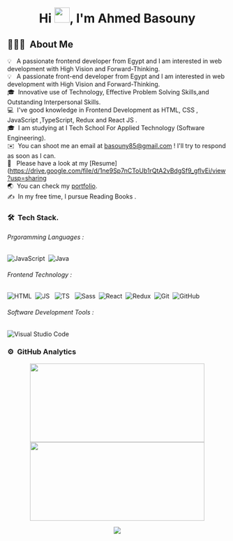<h1 align="center">Hi <img src="https://media.giphy.com/media/hvRJCLFzcasrR4ia7z/giphy.gif" width="35">, I'm Ahmed Basouny</h1>

## 👨🏻‍💻 &nbsp;About Me

💡 &nbsp; A passionate frontend developer from Egypt and I am interested in web development with High Vision and Forward-Thinking.\
💡 &nbsp; A passionate front-end developer from Egypt and I am interested in web development with High Vision and Forward-Thinking.\
🎓 &nbsp;Innovative use of Technology, Effective Problem Solving Skills,and Outstanding Interpersonal Skills.\
💻 &nbsp;I've good knowledge in Frontend Development as HTML, CSS , JavaScript ,TypeScript, Redux and React JS .\
🎓 &nbsp;I am studying at I Tech School For Applied Technology (Software Engineering).\
✉️ &nbsp;You can shoot me an email at basouny85@gmail.com ! I'll try to respond as soon as I can.\
📄 &nbsp; Please have a look at my [Resume](https://drive.google.com/file/d/1ne9Sp7nCToUb1rQtA2vBdgSf9_gflvEi/view?usp=sharing <br>
🌏 &nbsp;You can check my [portfolio](https://a-basuony.github.io/my-portfolio/).
<br>✍️ &nbsp;In my free time, I pursue Reading Books .
### 🛠 &nbsp;Tech Stack.
###### Prgoramming Languages :
![JavaScript](https://img.shields.io/badge/-JavaScript-05122A?style=flat&logo=javascript)&nbsp;
![Java](https://img.shields.io/badge/-Java-05122A?style=flat&logo=Java&logoColor=FFA518)&nbsp;
###### Frontend Technology :
![HTML](https://img.shields.io/badge/-HTML-05122A?style=flat&logo=HTML5)&nbsp;
![JS](https://img.shields.io/badge/-JavaScript-05122A?style=flat&logo=javascript) &nbsp;
![TS](https://img.shields.io/badge/-TypeScript-05122A?style=flat&logo=typescript) &nbsp;
![Sass](https://img.shields.io/badge/-Sass-05122A?style=flat&logo=Sass)&nbsp;
![React](https://img.shields.io/badge/-React%20Js-05122A?style=flat&logo=react)&nbsp;
![Redux](https://img.shields.io/badge/-Redux-05122A?style=flat&logo=Redux)&nbsp;
![Git](https://img.shields.io/badge/-Git-05122A?style=flat&logo=git)&nbsp;
![GitHub](https://img.shields.io/badge/-GitHub-05122A?style=flat&logo=github)&nbsp;
 
###### Software Development Tools :
![Visual Studio Code](https://img.shields.io/badge/-Visual%20Studio%20Code-05122A?style=flat&logo=visual-studio-code&logoColor=007ACC)&nbsp;
### ⚙️ &nbsp;GitHub Analytics
<p align="center">
<a href="https://github.com/AVS1508">
  <img height="180em" width="400px" src="https://github-readme-stats-eight-theta.vercel.app/api?username=omar-hosny1&show_icons=true&theme=algolia&include_all_commits=true&count_private=true"/>
  <img height="180em" width="400px" src="https://github-readme-stats-eight-theta.vercel.app/api/top-langs/?username=omar-hosny1&layout=compact&langs_count=8&theme=algolia"/>
</a>
</p>
<p align="center">
<a href="https://www.linkedin.com/in/ahmed-basuoney-68b432242/"><img src="https://img.shields.io/badge/-Ahmed basouny-0077B5?style=flat&logo=Linkedin&logoColor=white"/></a>
</p>
